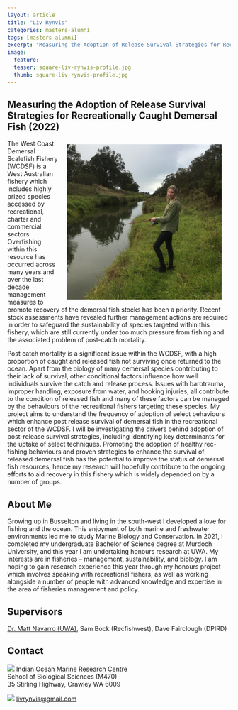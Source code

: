 ```yaml
---
layout: article
title: "Liv Rynvis"
categories: masters-alumni
tags: [masters-alumni]
excerpt: "Measuring the Adoption of Release Survival Strategies for Recreationally Caught Demersal Fish (2022)"
image:
  feature: 
  teaser: square-liv-rynvis-profile.jpg
  thumb: square-liv-rynvis-profile.jpg
---
```

## Measuring the Adoption of Release Survival Strategies for Recreationally Caught Demersal Fish (2022)
<img src='/images/square-liv-rynvis-profile.jpg' align='right' width="350" hspace="20" vspace="10">
The West Coast Demersal Scalefish Fishery (WCDSF) is a West Australian fishery which includes highly prized species accessed by recreational, charter and commercial sectors. Overfishing within this resource has occurred across many years and over the last decade management measures to promote recovery of the demersal fish stocks has been a priority. Recent stock assessments have revealed further management actions are required in order to safeguard the sustainability of species targeted within this fishery, which are still currently under too much pressure from fishing and the associated problem of post-catch mortality. 

Post catch mortality is a significant issue within the WCDSF, with a high proportion of caught and released fish not surviving once returned to the ocean. Apart from the biology of many demersal species contributing to their lack of survival, other conditional factors influence how well individuals survive the catch and release process. Issues with barotrauma, improper handling, exposure from water, and hooking injuries, all contribute to the condition of released fish and many of these factors can be managed by the behaviours of the recreational fishers targeting these species. My project aims to understand the frequency of adoption of select behaviours which enhance post release survival of demersal fish in the recreational sector of the WCDSF. I will be investigating the drivers behind adoption of post-release survival strategies, including identifying key determinants for the uptake of select techniques. Promoting the adoption of healthy rec-fishing behaviours and proven strategies to enhance the survival of released demersal fish has the potential to improve the status of demersal fish resources, hence my research will hopefully contribute to the ongoing efforts to aid recovery in this fishery which is widely depended on by a number of groups. 

## About Me
Growing up in Busselton and living in the south-west I developed a love for fishing and the ocean. This enjoyment of both marine and freshwater environments led me to study Marine Biology and Conservation. In 2021, I completed my undergraduate Bachelor of Science degree at Murdoch University, and this year I am undertaking honours research at UWA. My interests are in fisheries – management, sustainability, and biology. I am hoping to gain research experience this year through my honours project which involves speaking with recreational fishers, as well as working alongside a number of people with advanced knowledge and expertise in the area of fisheries management and policy. 

## Supervisors
[Dr. Matt Navarro (UWA)](https://marineecology.io//researchers/matthew-navarro/), Sam Bock (Recfishwest), Dave Fairclough (DPIRD)

## Contact
<img src='/images/icons/building-regular.svg' width="15px"> Indian Ocean Marine Research Centre <br>
School of Biological Sciences (M470)<br>
35 Stirling Highway, Crawley WA 6009

<img src='/images/icons/envelope-regular.svg' width="15px"> <a href="livrynvis@gmail.com">livrynvis@gmail.com</a><br>
